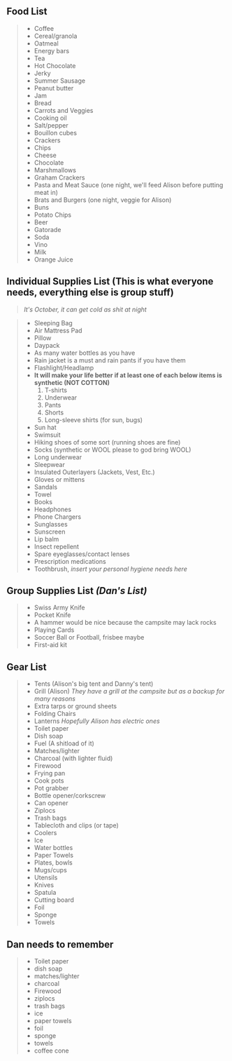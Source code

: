 ## Food List

> - Coffee
> - Cereal/granola
> - Oatmeal
> - Energy bars
> - Tea
> - Hot Chocolate
> - Jerky
> - Summer Sausage
> - Peanut butter
> - Jam
> - Bread
> - Carrots and Veggies
> - Cooking oil
> - Salt/pepper
> - Bouillon cubes
> - Crackers
> - Chips
> - Cheese
> - Chocolate
> - Marshmallows
> - Graham Crackers
> - Pasta and Meat Sauce (one night, we'll feed Alison before putting meat in)
> - Brats and Burgers (one night, veggie for Alison)
> - Buns
> - Potato Chips
> - Beer
> - Gatorade
> - Soda
> - Vino
> - Milk
> - Orange Juice

## Individual Supplies List (This is what everyone needs, everything else is group stuff)
> *It's October, it can get cold as shit at night*

> - Sleeping Bag
> - Air Mattress Pad
> - Pillow
> - Daypack
> - As many water bottles as you have
> - Rain jacket is a must and rain pants if you have them
> - Flashlight/Headlamp
> - **It will make your life better if at least one of each below items is synthetic (NOT COTTON)**
>   1. T-shirts
>   2. Underwear
>   3. Pants
>   4. Shorts
>   5. Long-sleeve shirts (for sun, bugs)
> - Sun hat
> - Swimsuit
> - Hiking shoes of some sort (running shoes are fine)
> - Socks (synthetic or WOOL please to god bring WOOL)
> - Long underwear
> - Sleepwear
> - Insulated Outerlayers (Jackets, Vest, Etc.)
> - Gloves or mittens
> - Sandals
> - Towel
> - Books
> - Headphones
> - Phone Chargers
> - Sunglasses
> - Sunscreen
> - Lip balm
> - Insect repellent
> - Spare eyeglasses/contact lenses
> - Prescription medications
> - Toothbrush, *insert your personal hygiene needs here*

## Group Supplies List *(Dan's List)*

> - Swiss Army Knife
> - Pocket Knife
> - A hammer would be nice because the campsite may lack rocks
> - Playing Cards
> - Soccer Ball or Football, frisbee maybe
> - First-aid kit

## Gear List

> - Tents (Alison's big tent and Danny's tent)
> - Grill (Alison)
> *They have a grill at the campsite but as a backup for many reasons*
> - Extra tarps or ground sheets
> - Folding Chairs
> - Lanterns
> *Hopefully Alison has electric ones*
> - Toilet paper
> - Dish soap
> - Fuel (A shitload of it)
> - Matches/lighter
> - Charcoal (with lighter fluid)
> - Firewood
> - Frying pan
> - Cook pots
> - Pot grabber
> - Bottle opener/corkscrew
> - Can opener
> - Ziplocs
> - Trash bags
> - Tablecloth and clips (or tape)
> - Coolers
> - Ice
> - Water bottles
> - Paper Towels
> - Plates, bowls
> - Mugs/cups
> - Utensils
> - Knives
> - Spatula
> - Cutting board
> - Foil
> - Sponge
> - Towels

## Dan needs to remember

> - Toilet paper
> - dish soap
> - matches/lighter
> - charcoal
> - Firewood
> - ziplocs
> - trash bags
> - ice
> - paper towels
> - foil
> - sponge
> - towels
> - coffee cone
